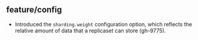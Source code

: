 ## feature/config

* Introduced the `sharding.weight` configuration option, which reflects
  the relative amount of data that a replicaset can store (gh-9775).
